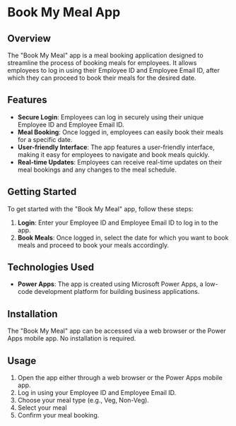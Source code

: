 # Book My Meal App

## Overview
The "Book My Meal" app is a meal booking application designed to streamline the process of booking meals for employees. It allows employees to log in using their Employee ID and Employee Email ID, after which they can proceed to book their meals for the desired date.

## Features
- **Secure Login**: Employees can log in securely using their unique Employee ID and Employee Email ID.
- **Meal Booking**: Once logged in, employees can easily book their meals for a specific date.
- **User-friendly Interface**: The app features a user-friendly interface, making it easy for employees to navigate and book meals quickly.
- **Real-time Updates**: Employees can receive real-time updates on their meal bookings and any changes to the meal schedule.

## Getting Started
To get started with the "Book My Meal" app, follow these steps:
1. **Login**: Enter your Employee ID and Employee Email ID to log in to the app.
2. **Book Meals**: Once logged in, select the date for which you want to book meals and proceed to book your meals accordingly.

## Technologies Used
- **Power Apps**: The app is created using Microsoft Power Apps, a low-code development platform for building business applications.

## Installation
The "Book My Meal" app can be accessed via a web browser or the Power Apps mobile app. No installation is required.

## Usage
1. Open the app either through a web browser or the Power Apps mobile app.
2. Log in using your Employee ID and Employee Email ID.
3. Choose your meal type (e.g., Veg, Non-Veg).
4. Select your meal
5. Confirm your meal booking.